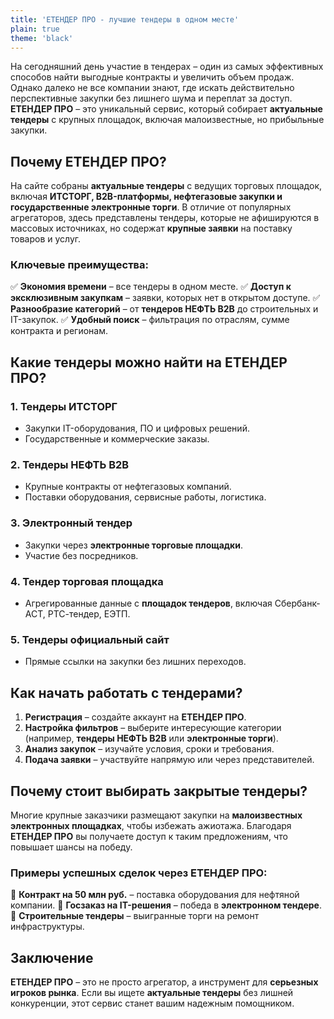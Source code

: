 ```yaml
---
title: 'ЕТЕНДЕР ПРО - лучшие тендеры в одном месте'
plain: true
theme: 'black'
---
```



На сегодняшний день участие в тендерах – один из самых эффективных способов найти выгодные контракты и увеличить объем продаж. Однако далеко не все компании знают, где искать действительно перспективные закупки без лишнего шума и переплат за доступ. **ЕТЕНДЕР ПРО** – это уникальный сервис, который собирает **актуальные тендеры** с крупных площадок, включая малоизвестные, но прибыльные закупки.

## Почему ЕТЕНДЕР ПРО?

На сайте собраны **актуальные тендеры** с ведущих торговых площадок, включая **ИТСТОРГ, B2B-платформы, нефтегазовые закупки и государственные электронные торги**. В отличие от популярных агрегаторов, здесь представлены тендеры, которые не афишируются в массовых источниках, но содержат **крупные заявки** на поставку товаров и услуг.

### Ключевые преимущества:
✅ **Экономия времени** – все тендеры в одном месте.
✅ **Доступ к эксклюзивным закупкам** – заявки, которых нет в открытом доступе.
✅ **Разнообразие категорий** – от **тендеров НЕФТЬ B2B** до строительных и IT-закупок.
✅ **Удобный поиск** – фильтрация по отраслям, сумме контракта и регионам.

## Какие тендеры можно найти на ЕТЕНДЕР ПРО?

### 1. **Тендеры ИТСТОРГ**
   - Закупки IT-оборудования, ПО и цифровых решений.
   - Государственные и коммерческие заказы.

### 2. **Тендеры НЕФТЬ B2B**
   - Крупные контракты от нефтегазовых компаний.
   - Поставки оборудования, сервисные работы, логистика.

### 3. **Электронный тендер**
   - Закупки через **электронные торговые площадки**.
   - Участие без посредников.

### 4. **Тендер торговая площадка**
   - Агрегированные данные с **площадок тендеров**, включая Сбербанк-АСТ, РТС-тендер, ЕЭТП.

### 5. **Тендеры официальный сайт**
   - Прямые ссылки на закупки без лишних переходов.

## Как начать работать с тендерами?

1. **Регистрация** – создайте аккаунт на **ЕТЕНДЕР ПРО**.
2. **Настройка фильтров** – выберите интересующие категории (например, **тендеры НЕФТЬ B2B** или **электронные торги**).
3. **Анализ закупок** – изучайте условия, сроки и требования.
4. **Подача заявки** – участвуйте напрямую или через представителей.

## Почему стоит выбирать закрытые тендеры?

Многие крупные заказчики размещают закупки на **малоизвестных электронных площадках**, чтобы избежать ажиотажа. Благодаря **ЕТЕНДЕР ПРО** вы получаете доступ к таким предложениям, что повышает шансы на победу.

### Примеры успешных сделок через ЕТЕНДЕР ПРО:
🔹 **Контракт на 50 млн руб.** – поставка оборудования для нефтяной компании.
🔹 **Госзаказ на IT-решения** – победа в **электронном тендере**.
🔹 **Строительные тендеры** – выигранные торги на ремонт инфраструктуры.

## Заключение

**ЕТЕНДЕР ПРО** – это не просто агрегатор, а инструмент для **серьезных игроков рынка**. Если вы ищете **актуальные тендеры** без лишней конкуренции, этот сервис станет вашим надежным помощником.
